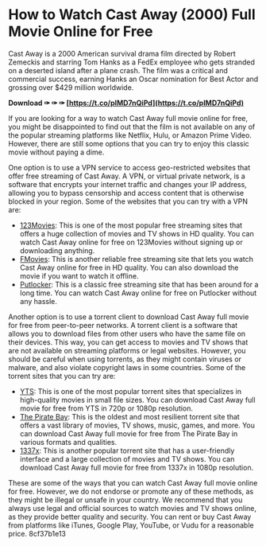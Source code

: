 
 
# How to Watch Cast Away (2000) Full Movie Online for Free
 
Cast Away is a 2000 American survival drama film directed by Robert Zemeckis and starring Tom Hanks as a FedEx employee who gets stranded on a deserted island after a plane crash. The film was a critical and commercial success, earning Hanks an Oscar nomination for Best Actor and grossing over $429 million worldwide.
 
**Download ✑ ✑ ✑ [https://t.co/pIMD7nQiPd](https://t.co/pIMD7nQiPd)**


 
If you are looking for a way to watch Cast Away full movie online for free, you might be disappointed to find out that the film is not available on any of the popular streaming platforms like Netflix, Hulu, or Amazon Prime Video. However, there are still some options that you can try to enjoy this classic movie without paying a dime.
 
One option is to use a VPN service to access geo-restricted websites that offer free streaming of Cast Away. A VPN, or virtual private network, is a software that encrypts your internet traffic and changes your IP address, allowing you to bypass censorship and access content that is otherwise blocked in your region. Some of the websites that you can try with a VPN are:
 
- [123Movies](https://www1.123moviesfree4u.com/watch/cast-away-2000-online-free-123movies/): This is one of the most popular free streaming sites that offers a huge collection of movies and TV shows in HD quality. You can watch Cast Away online for free on 123Movies without signing up or downloading anything.
- [FMovies](https://fmovies.to/film/cast-away.3j9q): This is another reliable free streaming site that lets you watch Cast Away online for free in HD quality. You can also download the movie if you want to watch it offline.
- [Putlocker](https://www.putlockers.me/movie/cast-away-2000-1609.html): This is a classic free streaming site that has been around for a long time. You can watch Cast Away online for free on Putlocker without any hassle.

Another option is to use a torrent client to download Cast Away full movie for free from peer-to-peer networks. A torrent client is a software that allows you to download files from other users who have the same file on their devices. This way, you can get access to movies and TV shows that are not available on streaming platforms or legal websites. However, you should be careful when using torrents, as they might contain viruses or malware, and also violate copyright laws in some countries. Some of the torrent sites that you can try are:

- [YTS](https://yts.mx/movies/cast-away-2000): This is one of the most popular torrent sites that specializes in high-quality movies in small file sizes. You can download Cast Away full movie for free from YTS in 720p or 1080p resolution.
- [The Pirate Bay](https://thepiratebay.org/description.php?id=3266127): This is the oldest and most resilient torrent site that offers a vast library of movies, TV shows, music, games, and more. You can download Cast Away full movie for free from The Pirate Bay in various formats and qualities.
- [1337x](https://1337x.to/torrent/437610/Cast-Away-2000-1080p-BrRip-x264-YIFY/): This is another popular torrent site that has a user-friendly interface and a large collection of movies and TV shows. You can download Cast Away full movie for free from 1337x in 1080p resolution.

These are some of the ways that you can watch Cast Away full movie online for free. However, we do not endorse or promote any of these methods, as they might be illegal or unsafe in your country. We recommend that you always use legal and official sources to watch movies and TV shows online, as they provide better quality and security. You can rent or buy Cast Away from platforms like iTunes, Google Play, YouTube, or Vudu for a reasonable price.
 8cf37b1e13
 
